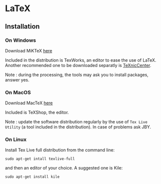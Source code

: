 # LaTeX

## Installation

### On Windows
Download MiKTeX [here](https://miktex.org)

Included in the distribution is TexWorks, an editor to ease the use of LaTeX.
Another recommended one to be downloaded separatly is [TeXnicCenter](http://www.texniccenter.org).

Note : during the processing, the tools may ask you to install packages, answer yes.

### On MacOS
Download MacTeX [here](http://www.tug.org/mactex/)

Included is TeXShop, the editor.

Note : update the software distribution regularly by the use of `Tex Live Utility` (a tool included in the distribution).
In case of problems ask JBY.

### On Linux
Install Tex Live full distribution from the command line:

    sudo apt-get intall texlive-full
    
and then an editor of your choice. A suggested one is Kile:

    sudo apt-get install kile
